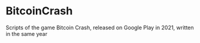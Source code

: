 # BitcoinCrash
Scripts of the game Bitcoin Crash, released on Google Play in 2021, written in the same year
